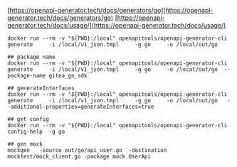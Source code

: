 
[https://openapi-generator.tech/docs/generators/go](https://openapi-generator.tech/docs/generators/go)
[https://openapi-generator.tech/docs/usage/](https://openapi-generator.tech/docs/usage/)


```shell
docker run --rm -v "${PWD}:/local" openapitools/openapi-generator-cli generate     -i /local/v1_json.tmpl     -g go     -o /local/out/go

## package name 
docker run --rm -v "${PWD}:/local" openapitools/openapi-generator-cli generate     -i /local/v1_json.tmpl     -g go     -o /local/out/go  --package-name gitea_go_sdk

## generateInterfaces
docker run --rm -v "${PWD}:/local" openapitools/openapi-generator-cli generate     -i /local/v1_json.tmpl     -g go     -o /local/out/go   --additional-properties=generateInterfaces=true

## get config
docker run --rm -v "${PWD}:/local" openapitools/openapi-generator-cli  config-help  -g go

## gen mock
mockgen   -source out/go/api_user.go  -destination mocktest/mock_client.go -package mock UserApi
```







